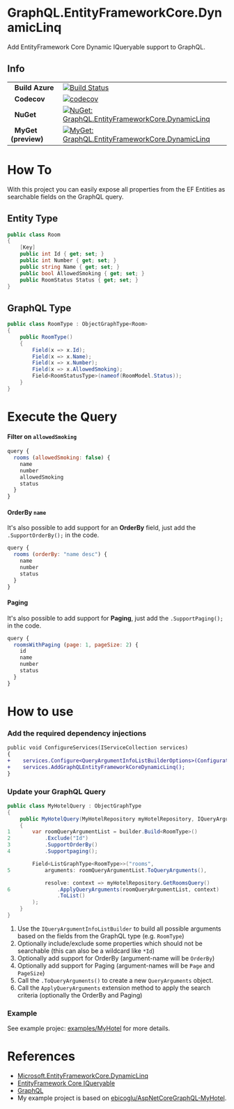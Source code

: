 # GraphQL.EntityFrameworkCore.DynamicLinq

Add EntityFramework Core Dynamic IQueryable support to GraphQL.

## Info
| | |
|-|-|
| &nbsp;&nbsp;**Build Azure** | [![Build Status](https://dev.azure.com/stef/GraphQL.EntityFrameworkCore.DynamicLinq/_apis/build/status/StefH.GraphQL.EntityFrameworkCore.DynamicLinq)](https://dev.azure.com/stef/GraphQL.EntityFrameworkCore.DynamicLinq/_build/latest?definitionId=26) |
| &nbsp;&nbsp;**Codecov** | [![codecov](https://codecov.io/gh/StefH/GraphQL.EntityFrameworkCore.DynamicLinq/branch/master/graph/badge.svg)](https://codecov.io/gh/StefH/GraphQL.EntityFrameworkCore.DynamicLinq) |
| &nbsp;&nbsp;**NuGet** | [![NuGet: GraphQL.EntityFrameworkCore.DynamicLinq](https://buildstats.info/nuget/GraphQL.EntityFrameworkCore.DynamicLinq)](https://www.nuget.org/packages/GraphQL.EntityFrameworkCore.DynamicLinq)
| &nbsp;&nbsp;**MyGet (preview)** | [![MyGet: GraphQL.EntityFrameworkCore.DynamicLinq](https://buildstats.info/myget/graphql_entityframeworkcore_dynamiclinq/GraphQL.EntityFrameworkCore.DynamicLinq)](https://www.myget.org/feed/graphql_entityframeworkcore_dynamiclinq/package/nuget/GraphQL.EntityFrameworkCore.DynamicLinq) |


# How To

With this project you can easily expose all properties from the EF Entities as searchable fields on the GraphQL query.

## Entity Type

``` c#
public class Room
{
    [Key]
    public int Id { get; set; }
    public int Number { get; set; }
    public string Name { get; set; }
    public bool AllowedSmoking { get; set; }
    public RoomStatus Status { get; set; }
}
```

## GraphQL Type

``` c#
public class RoomType : ObjectGraphType<Room>
{
    public RoomType()
    {
        Field(x => x.Id);
        Field(x => x.Name);
        Field(x => x.Number);
        Field(x => x.AllowedSmoking);
        Field<RoomStatusType>(nameof(RoomModel.Status));
    }
}
```

# Execute the Query

#### Filter on `allowedSmoking`
``` js
query {
  rooms (allowedSmoking: false) {
    name
    number
    allowedSmoking
    status
  }
}
```

#### OrderBy `name`
It's also possible to add support for an **OrderBy** field, just add the `.SupportOrderBy();` in the code.

``` js
query {
  rooms (orderBy: "name desc") {
    name
    number
    status
  }
}
```

#### Paging
It's also possible to add support for **Paging**, just add the `.SupportPaging();` in the code.

``` js
query {
  roomsWithPaging (page: 1, pageSize: 2) {
    id
    name
    number
    status
  }
}
```

# How to use

### Add the required dependency injections
``` diff
public void ConfigureServices(IServiceCollection services)
{
+    services.Configure<QueryArgumentInfoListBuilderOptions>(Configuration.GetSection("QueryArgumentInfoListBuilderOptions"));
+    services.AddGraphQLEntityFrameworkCoreDynamicLinq();
}
```

### Update your GraphQL Query
``` c#
public class MyHotelQuery : ObjectGraphType
{
    public MyHotelQuery(MyHotelRepository myHotelRepository, IQueryArgumentInfoListBuilder builder)
    {
1       var roomQueryArgumentList = builder.Build<RoomType>()
2           .Exclude("Id")
3           .SupportOrderBy()
4           .Supportpaging();

        Field<ListGraphType<RoomType>>("rooms",
5           arguments: roomQueryArgumentList.ToQueryArguments(),

            resolve: context => myHotelRepository.GetRoomsQuery()
6               .ApplyQueryArguments(roomQueryArgumentList, context)
                .ToList()
        );
    }
}
```

1. Use the `IQueryArgumentInfoListBuilder` to build all possible arguments based on the fields from the GraphQL type (e.g. `RoomType`)
2. Optionally include/exclude some properties which should not be searchable (this can also be a wildcard like `*Id`)
3. Optionally add support for OrderBy (argument-name will be `OrderBy`)
4. Optionally add support for Paging (argument-names will be `Page` and `PageSize`)
5. Call the `.ToQueryArguments()` to create a new `QueryArguments` object.
6. Call the `ApplyQueryArguments` extension method to apply the search criteria (optionally the OrderBy and Paging)

### Example
See example projec: [examples/MyHotel](https://github.com/StefH/GraphQL.EntityFrameworkCore.DynamicLinq/tree/master/examples/MyHotel) for more details.


# References
- [Microsoft.EntityFrameworkCore.DynamicLinq](https://github.com/StefH/System.Linq.Dynamic.Core)
- [EntityFramework Core IQueryable](https://docs.microsoft.com/en-us/dotnet/api/microsoft.entityframeworkcore.dbset-1.system-linq-iqueryable-provider)
- [GraphQL](https://github.com/graphql-dotnet/graphql-dotnet)
- My example project is based on [ebicoglu/AspNetCoreGraphQL-MyHotel](https://github.com/ebicoglu/AspNetCoreGraphQL-MyHotel).